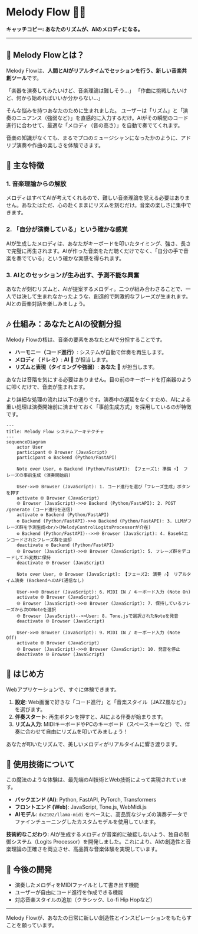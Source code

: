 # Melody Flow 🎹✨

**キャッチコピー: あなたのリズムが、AIのメロディになる。**

---

## 🎵 Melody Flowとは？

Melody Flowは、**人間とAIがリアルタイムでセッションを行う、新しい音楽共創ツール**です。

「楽器を演奏してみたいけど、音楽理論は難しそう…」
「作曲に挑戦したいけど、何から始めればいいか分からない…」

そんな悩みを持つあなたのために生まれました。
ユーザーは「リズム」と「演奏のニュアンス（強弱など）」を直感的に入力するだけ。AIがその瞬間のコード進行に合わせて、最適な「メロディ（音の高さ）」を自動で奏でてくれます。

音楽の知識がなくても、まるでプロのミュージシャンになったかのように、アドリブ演奏や作曲の楽しさを体験できます。

## 🌟 主な特徴

### 1. 音楽理論からの解放
メロディはすべてAIが考えてくれるので、難しい音楽理論を覚える必要はありません。あなたはただ、心の赴くままにリズムを刻むだけ。音楽の楽しさに集中できます。

### 2. 「自分が演奏している」という確かな感覚
AIが生成したメロディは、あなたがキーボードを叩いたタイミング、強さ、長さで完璧に再生されます。AIが作った音楽をただ聴くだけでなく、「自分の手で音楽を奏でている」という確かな実感を得られます。

### 3. AIとのセッションが生み出す、予測不能な興奮
あなたが刻むリズムと、AIが提案するメロディ。二つが組み合わさることで、一人では決して生まれなかったような、創造的で刺激的なフレーズが生まれます。AIとの音楽対話を楽しみましょう。

## 🎶 仕組み：あなたとAIの役割分担

Melody Flowの核は、音楽の要素をあなたとAIで分担することです。

-   **ハーモニー（コード進行）**: システムが自動で伴奏を再生します。
-   **メロディ（ドレミ）**: **AI 🤖** が担当します。
-   **リズムと表現（タイミングや強弱）**: **あなた 👤** が担当します。

あなたは音階を気にする必要はありません。目の前のキーボードを打楽器のように叩くだけで、音楽が生まれます。

より詳細な処理の流れは以下の通りです。演奏中の遅延をなくすため、AIによる重い処理は演奏開始前に済ませておく「事前生成方式」を採用しているのが特徴です。

```mermaid
---
title: Melody Flow システムアーキテクチャ
---
sequenceDiagram
    actor User
    participant 🌐 Browser (JavaScript)
    participant ⚙️ Backend (Python/FastAPI)

    Note over User, ⚙️ Backend (Python/FastAPI): 【フェーズ1: 準備 ⚡️】 フレーズの事前生成 (演奏開始前)

    User->>🌐 Browser (JavaScript): 1. コード進行を選び「フレーズ生成」ボタンを押す
    activate 🌐 Browser (JavaScript)
    🌐 Browser (JavaScript)->>⚙️ Backend (Python/FastAPI): 2. POST /generate (コード進行を送信)
    activate ⚙️ Backend (Python/FastAPI)
    ⚙️ Backend (Python/FastAPI)->>⚙️ Backend (Python/FastAPI): 3. LLMがフレーズ群を予測生成<br/>(MelodyControlLogitsProcessorが介在)
    ⚙️ Backend (Python/FastAPI)-->>🌐 Browser (JavaScript): 4. Base64エンコードされたフレーズ群を返却
    deactivate ⚙️ Backend (Python/FastAPI)
    🌐 Browser (JavaScript)->>🌐 Browser (JavaScript): 5. フレーズ群をデコードしてJS変数に保持
    deactivate 🌐 Browser (JavaScript)

    Note over User, 🌐 Browser (JavaScript): 【フェーズ2: 演奏 🎶】 リアルタイム演奏 (BackendへのAPI通信なし)

    User->>🌐 Browser (JavaScript): 6. MIDI IN / キーボード入力 (Note On)
    activate 🌐 Browser (JavaScript)
    🌐 Browser (JavaScript)->>🌐 Browser (JavaScript): 7. 保持しているフレーズから次のNoteを選択
    🌐 Browser (JavaScript)-->>User: 8. Tone.jsで選択されたNoteを発音
    deactivate 🌐 Browser (JavaScript)

    User->>🌐 Browser (JavaScript): 9. MIDI IN / キーボード入力 (Note Off)
    activate 🌐 Browser (JavaScript)
    🌐 Browser (JavaScript)->>🌐 Browser (JavaScript): 10. 発音を停止
    deactivate 🌐 Browser (JavaScript)
```

## 🚀 はじめ方

Webアプリケーションで、すぐに体験できます。

1.  **設定**: Web画面で好きな「コード進行」と「音楽スタイル（JAZZ風など）」を選びます。
2.  **伴奏スタート**: 再生ボタンを押すと、AIによる伴奏が始まります。
3.  **リズム入力**: MIDIキーボードやPCのキーボード（スペースキーなど）で、伴奏に合わせて自由にリズムを叩いてみましょう！

あなたが叩いたリズムで、美しいメロディがリアルタイムに響き渡ります。

## 🔧 使用技術について

この魔法のような体験は、最先端のAI技術とWeb技術によって実現されています。

-   **バックエンド (AI)**: Python, FastAPI, PyTorch, Transformers
-   **フロントエンド (Web)**: JavaScript, Tone.js, WebMidi.js
-   **AIモデル**: `dx2102/llama-midi` をベースに、高品質なジャズの演奏データでファインチューニングしたカスタムモデルを使用しています。

**技術的なこだわり**:
AIが生成するメロディが音楽的に破綻しないよう、独自の制御システム（Logits Processor）を開発しました。これにより、AIの創造性と音楽理論の正確さを両立させ、高品質な音楽体験を実現しています。

## 🌱 今後の開発

-   演奏したメロディをMIDIファイルとして書き出す機能
-   ユーザーが自由にコード進行を作成できる機能
-   対応音楽スタイルの追加（クラシック、Lo-fi Hip Hopなど）

---

Melody Flowが、あなたの日常に新しい創造性とインスピレーションをもたらすことを願っています。

